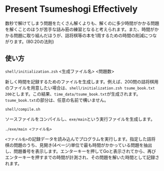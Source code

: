 # Present Tsumeshogi Effectively
数秒で解けてしまう問題をたくさん解くよりも、解くのに多少時間がかかる問題を解くことのほうが苦手な詰み筋の練習となると考えられます。また、時間がかかる問題に取り組んだほうが、詰将棋等の本を1周するための時間の削減につながります。(80:20の法則)

## 使い方
`shell/initialization.zsh` <生成ファイル名>  <問題数>

新しく時間を記録するためのファイルを生成します。例えば、200問の詰将棋用のファイルを用意したい場合は、`shell/initialization.zsh tsume_book.txt 200`とします。この結果、`time_data/tsume_book.txt`が生成されます。`tsume_book.txt`の部分は、任意の名前で構いません。

`shell/compile.sh`

ソースファイルをコンパイルし、`exe/main`という実行ファイルを生成します。

`./exe/main <ファイル名>`

`<ファイル名>`の記録データを読み込んでプログラムを実行します。指定した詰将棋の問題のうち、見開き(4ページ)単位で最も時間がかかっている問題を抽出し、問題番号を表示します。エンターキーを押してGoと表示されてから、再びエンターキーを押すまでの時間が計測され、その問題を解いた時間として記録されます。